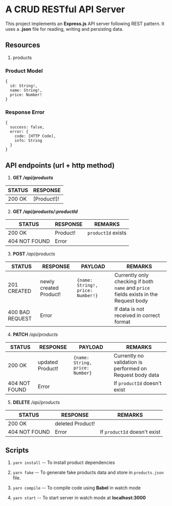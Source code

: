 # A CRUD RESTful API Server

This project implements an **Express.js** API server following REST pattern. It uses a **.json** file for reading, writing and persisting data.

## Resources

1. products

### Product Model

```
{
  id: String!,
  name: String!,
  price: Number!
}
```

### Response Error

```
{
  success: false,
  error: {
    code: [HTTP Code],
    info: String
  }
}
```

## API endpoints (url + http method)

1. **GET _/api/products_**

| STATUS | RESPONSE    |
| ------ | ----------- |
| 200 OK | [Product!]! |

2. **GET _/api/products/:productId_**

| STATUS        | RESPONSE | REMARKS            |
| ------------- | -------- | ------------------ |
| 200 OK        | Product! | `productId` exists |
| 404 NOT FOUND | Error    |

3. **POST** _/api/products_

| STATUS          | RESPONSE               | PAYLOAD                           | REMARKS                                                                              |
| --------------- | ---------------------- | --------------------------------- | ------------------------------------------------------------------------------------ |
| 201 CREATED     | newly created Product! | `{name: String!, price: Number!}` | Currently only checking if both `name` and `price` fields exists in the Request body |
| 400 BAD REQUEST | Error                  |                                   | If data is not received in correct format                                            |

4. **PATCH** _/api/products_

| STATUS        | RESPONSE         | PAYLOAD                         | REMARKS                                                   |
| ------------- | ---------------- | ------------------------------- | --------------------------------------------------------- |
| 200 OK        | updated Product! | `{name: String, price: Number}` | Currently no validation is performed on Request body data |
| 404 NOT FOUND | Error            |                                 | If `productId` doesn't exist                              |

5. **DELETE** _/api/products_

| STATUS        | RESPONSE         | REMARKS                      |
| ------------- | ---------------- | ---------------------------- |
| 200 OK        | deleted Product! |                              |
| 404 NOT FOUND | Error            | If `productId` doesn't exist |

## Scripts

1. `yarn install` -- To install product dependencies
2. `yarn fake` -- To generate fake products data and store in `products.json` file.

3. `yarn compile` -- To compile code using **Babel** in watch mode

4. `yarn start` -- To start server in watch mode at **localhost:3000**
